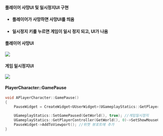 #### 플레이어 사망UI 및 일시정지UI 구현
+ #### 플레이어가 사망하면 사망UI를 띄움
+ #### 일시정지 키를 누르면 게임이 일시 정지 되고, UI가 나옴

#### 플레이어 사망UI
![](https://github.com/kimeorua/portfolio/blob/main/img/%ED%94%8C%EB%A0%88%EC%9D%B4%EC%96%B4%EC%82%AC%EB%A7%9DUI.PNG?raw=true)

#### 게임 일시정지UI
![](https://github.com/kimeorua/portfolio/blob/main/img/%EC%9D%BC%EC%8B%9C%EC%A0%95%EC%A7%80UI.PNG?raw=true)

#### PlayerCharacter::GamePause
```cpp
void APlayerCharacter::GamePause()
{
	PauseWidget = CreateWidget<UUserWidget>(UGameplayStatics::GetPlayerController(GetWorld(), 0), PauseWidgetClass); //블루프린트에서 지정한 위젯 생성 및 PauseWidget에 저장

	UGameplayStatics::SetGamePaused(GetWorld(), true); //게임일시정지
	UGameplayStatics::GetPlayerController(GetWorld(), 0)->SetShowMouseCursor(true); //마우스 커서 보이도록 설정
	PauseWidget->AddToViewport(); //위젯 뷰포트에 추가
}
```
